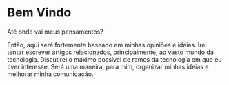# Bem Vindo
Até onde vai meus pensamentos?

Então, aqui será fortemente baseado em minhas opiniões e ideias.  Irei tentar escrever artigos relacionados, principalmente, ao vasto mundo da tecnologia. Discutirei o máximo possível de ramos da tecnologia em que eu tiver interesse. Será uma maneira, para mim, organizar minhas ideias e melhorar minha comunicação.
